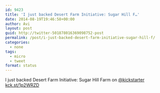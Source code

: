 ```yaml
---
id: 9423
title: 'I just backed Desert Farm Initiative: Sugar Hill F…'
date: 2014-08-19T19:46:58+00:00
author: Avi
layout: post
guid: http://twitter-501878016369098752-post
permalink: /post/i-just-backed-desert-farm-initiative-sugar-hill-f/
categories:
  - none
tags:
  - micro
  - tweet
format: status
---
```

I just backed Desert Farm Initiative: Sugar Hill Farm on [@kickstarter](http://twitter.com/kickstarter) [kck.st/1p2WRZD](http://kck.st/1p2WRZD)